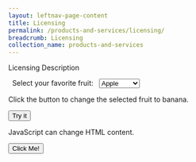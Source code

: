 ```yaml
---
layout: leftnav-page-content
title: Licensing
permalink: /products-and-services/licensing/
breadcrumb: Licensing
collection_name: products-and-services
---
```

Licensing Description </br>

<html>
<body>

<form>
  Select your favorite fruit:
  <select id="mySelect">
    <option value="apple">Apple</option>
    <option value="orange">Orange</option>
    <option value="pineapple">Pineapple</option>
    <option value="banana">Banana</option>
  </select>
</form>

<p>Click the button to change the selected fruit to banana.</p>

<button type="button" onclick="myFunction()">Try it</button>

<script>
function myFunction() {
  document.getElementById("mySelect").value = "banana";
}
</script>

<p id="demo">JavaScript can change HTML content.</p>

<button type="button" onclick='document.getElementById("demo").innerHTML = "Hello JavaScript!"'>Click Me!</button>

</body>
</html>
